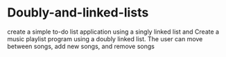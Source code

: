 # Doubly-and-linked-lists
create a simple to-do list application using a singly linked list and Create a music playlist program using a doubly linked list. The user can move between songs, add new songs, and remove songs
